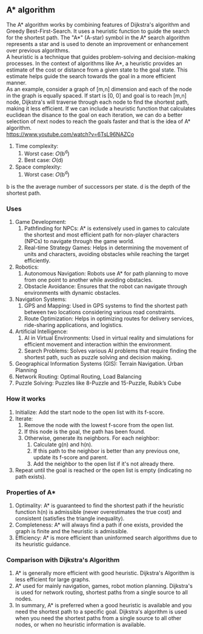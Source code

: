 ## A* algorithm
The A* algorithm works by combining features of Dijkstra's algorithm and Greedy Best-First-Search. It uses a heuristic function to guide the search for the shortest path. The "A*" (A-star) symbol in the A* search algorithm represents a star and is used to denote an improvement or enhancement over previous algorithms.</br>
A heuristic is a technique that guides problem-solving and decision-making processes. In the context of algorithms like A*, a heuristic provides an estimate of the cost or distance from a given state to the goal state. This estimate helps guide the search towards the goal in a more efficient manner.</br>
As an example, consider a graph of [m,n] dimension and each of the node in the graph is equally spaced. If start is [0, 0] and goal is to reach [m,n] node, Dijkstra's will traverse through each node to find the shortest path, making it less efficient. If we can include a heuristic function that calculates euclidean the disance to the goal on each iteration, we can do a better selection of next nodes to reach the goals faster and that is the idea of A* algorithm.</br>
https://www.youtube.com/watch?v=6TsL96NAZCo

1. Time complexity:
   1. Worst case: 𝑂(b<sup>d</sup>)
   2. Best case: 𝑂(d)
2. Space complexity:
   1. Worst case: 𝑂(b<sup>d</sup>)</br>

b is the the average number of successors per state. d is the depth of the shortest path.


### Uses
1. Game Development:
   1. Pathfinding for NPCs: A* is extensively used in games to calculate the shortest and most efficient path for non-player characters (NPCs) to navigate through the game world.
   2. Real-time Strategy Games: Helps in determining the movement of units and characters, avoiding obstacles while reaching the target efficiently.
2. Robotics:
   1. Autonomous Navigation: Robots use A* for path planning to move from one point to another while avoiding obstacles.
   2. Obstacle Avoidance: Ensures that the robot can navigate through environments with dynamic obstacles.
3. Navigation Systems:
   1. GPS and Mapping: Used in GPS systems to find the shortest path between two locations considering various road constraints.
   2. Route Optimization: Helps in optimizing routes for delivery services, ride-sharing applications, and logistics.
4. Artificial Intelligence:
   1. AI in Virtual Environments: Used in virtual reality and simulations for efficient movement and interaction within the environment.
   2. Search Problems: Solves various AI problems that require finding the shortest path, such as puzzle solving and decision making.
5. Geographical Information Systems (GIS): Terrain Navigation. Urban Planning
6. Network Routing: Optimal Routing, Load Balancing
7. Puzzle Solving: Puzzles like 8-Puzzle and 15-Puzzle, Rubik’s Cube

### How it works
1. Initialize: Add the start node to the open list with its f-score.
2. Iterate:
   1. Remove the node with the lowest f-score from the open list.
   2. If this node is the goal, the path has been found.
   3. Otherwise, generate its neighbors. For each neighbor:
      1. Calculate g(n) and h(n).
      2. If this path to the neighbor is better than any previous one, update its f-score and parent.
      3. Add the neighbor to the open list if it's not already there.
3. Repeat until the goal is reached or the open list is empty (indicating no path exists).

### Properties of A*
1. Optimality: A* is guaranteed to find the shortest path if the heuristic function h(n) is admissible (never overestimates the true cost) and consistent (satisfies the triangle inequality).
2. Completeness: A* will always find a path if one exists, provided the graph is finite and the heuristic is admissible.
3. Efficiency: A* is more efficient than uninformed search algorithms due to its heuristic guidance.

### Comparison with Dijkstra's Algorithm
1. A* is generally more efficient with good heuristic. Dijkstra's Algorithm is less efficient for large graphs.
2. A* used for mainly navigation, games, robot motion planning. Dijkstra's is used for network routing, shortest paths from a single source to all nodes.
2. In summary, A* is preferred when a good heuristic is available and you need the shortest path to a specific goal. Dijkstra's algorithm is used when you need the shortest paths from a single source to all other nodes, or when no heuristic information is available.